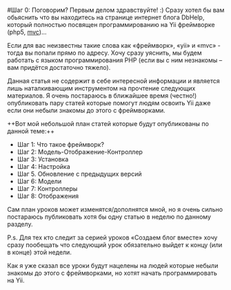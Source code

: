 #Шаг 0: Поговорим?
Первым делом здравствуйте! :) Сразу хотел бы вам обьяснить что вы находитесь на странице интернет блога DbHelp, который полностью посвящен программированию на Yii фреймворке (php5, [mvc](https://ru.wikipedia.org/wiki/Model-View-Controller))...

Если для вас неизвестны такие слова как «фреймворк», «yii» и «mvc» - тогда вы попали прямо по адресу. Хочу сразу уяснить, мы будем работать с языком программирования PHP (если вы с ним незнакомы – вам придётся достаточно тяжело).

Данная статья не содержит в себе интересной информации и является лишь наталкивающим инструментом на прочтение следующих материалов. Я очень постараюсь в ближайшее время (честно!) опубликовать пару статей которые помогут людям освоить Yii даже если они небыли знакомы до этого с фреймворками.

++Вот мой небольшой план статей которые будут опубликованы по данной теме:++

- Шаг 1: Что такое фреймворк?
- Шаг 2: Модель-Отображение-Контроллер
- Шаг 3: Установка
- Шаг 4: Настройка
- Шаг 5. Обновление с предыдущих версий
- Шаг 6: Модели
- Шаг 7: Контроллеры
- Шаг 8: Отображения

Сам план уроков может изменятся/дополнятся мной, но я очень сильно постараюсь публиковать хотя бы одну статью в неделю по данному разделу.

P.s. Для тех кто следит за серией уроков «Создаем блог вместе» хочу сразу пообещать что следующий урок обязательно выйдет к концу (или в конце) этой недели.

Как я уже сказал все уроки будут нацелены на людей которые небыли знакомы до этого с фреймворками, но хотят начать программировать на Yii.
